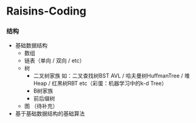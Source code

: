 # Raisins-Coding

### 结构
- 基础数据结构
    - 数组
    - 链表（单向 / 双向 / etc）
    - 树 
        - 二叉树家族 如：二叉查找树BST AVL / 哈夫曼树HuffmanTree / 堆Heap / 红黑树RBT etc（彩蛋：机器学习中的k-d Tree）
        - B树家族
        - 前后缀树
    - 图 （待补充）
- 基于基础数据结构的基础算法
